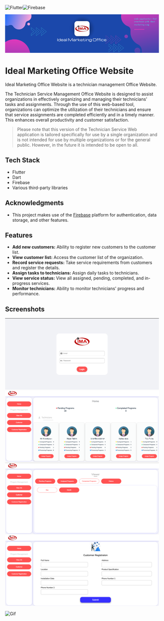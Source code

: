 ![Flutter](https://img.shields.io/badge/Flutter-%2302569B.svg?style=for-the-badge&logo=Flutter&logoColor=white)![Firebase](https://img.shields.io/badge/firebase-%23039BE5.svg?style=for-the-badge&logo=firebase)

<img src="readme-assets\office banner.png" >

# Ideal Marketing Office Website

Ideal Marketing  Office Website is a technician management  Office Website.

The Technician Service Management Office Website is designed to assist organizations in effectively organizing and managing their technicians' tasks and assignments. Through the use of this web-based tool, organizations can optimize the utilization of their technicians and ensure that service assignments are completed efficiently and in a timely manner. This enhances overall productivity and customer satisfaction.

>Please note that this version of the Technician Service Web application is tailored specifically for use by a single organization and is not intended for use by multiple organizations or for the general public. However, in the future it is intended to be open to all.


## Tech Stack

 - Flutter
 - Dart
 - Firebase
 - Various third-party libraries

## Acknowledgments

- This project makes use of the [Firebase](https://firebase.google.com/) platform for authentication, data storage, and other features.


## Features

- **Add new customers:** Ability to register new customers to the customer list.
- **View customer list:** Access the customer list of the organization.
- **Record service requests:** Take service requirements from customers and register the details.
- **Assign tasks to technicians:** Assign daily tasks to technicians.
- **View service status:** View all assigned, pending, completed, and in-progress services.
- **Monitor technicians:** Ability to monitor technicians' progress and performance.

## Screenshots

<img src="readme-assets\ss1.png" >
<img src="readme-assets\ss2.png" >
<img src="readme-assets\ss3.png" >
<img src="readme-assets\ss4.png" >

![Gif](readme-assets\comingsoon.gif)
